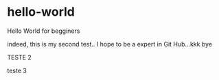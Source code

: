 # hello-world
Hello World for begginers

indeed, this is my second test..
I hope to be a expert in Git Hub...kkk
bye

TESTE 2

teste 3
